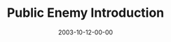 ---
layout: message
category: message
series: "Public Enemy"
title: "Public Enemy Introduction"
date: 2003-10-12-00-00
message_id: 202
audio: "http://s3.amazonaws.com/crossroads-media/media/legacy/mp3/PE_01_10-12-03_Introduction.mp3"
audio-duration: "40:05"
explicit: false
---